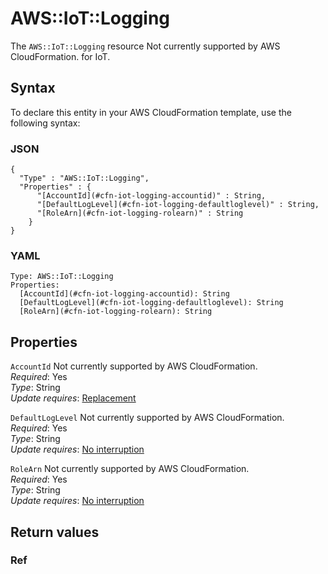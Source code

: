 # AWS::IoT::Logging<a name="aws-resource-iot-logging"></a>

<a name="aws-resource-iot-logging-description"></a>The `AWS::IoT::Logging` resource Not currently supported by AWS CloudFormation\. for IoT\.

## Syntax<a name="aws-resource-iot-logging-syntax"></a>

To declare this entity in your AWS CloudFormation template, use the following syntax:

### JSON<a name="aws-resource-iot-logging-syntax.json"></a>

```
{
  "Type" : "AWS::IoT::Logging",
  "Properties" : {
      "[AccountId](#cfn-iot-logging-accountid)" : String,
      "[DefaultLogLevel](#cfn-iot-logging-defaultloglevel)" : String,
      "[RoleArn](#cfn-iot-logging-rolearn)" : String
    }
}
```

### YAML<a name="aws-resource-iot-logging-syntax.yaml"></a>

```
Type: AWS::IoT::Logging
Properties: 
  [AccountId](#cfn-iot-logging-accountid): String
  [DefaultLogLevel](#cfn-iot-logging-defaultloglevel): String
  [RoleArn](#cfn-iot-logging-rolearn): String
```

## Properties<a name="aws-resource-iot-logging-properties"></a>

`AccountId`  <a name="cfn-iot-logging-accountid"></a>
Not currently supported by AWS CloudFormation\.  
*Required*: Yes  
*Type*: String  
*Update requires*: [Replacement](https://docs.aws.amazon.com/AWSCloudFormation/latest/UserGuide/using-cfn-updating-stacks-update-behaviors.html#update-replacement)

`DefaultLogLevel`  <a name="cfn-iot-logging-defaultloglevel"></a>
Not currently supported by AWS CloudFormation\.  
*Required*: Yes  
*Type*: String  
*Update requires*: [No interruption](https://docs.aws.amazon.com/AWSCloudFormation/latest/UserGuide/using-cfn-updating-stacks-update-behaviors.html#update-no-interrupt)

`RoleArn`  <a name="cfn-iot-logging-rolearn"></a>
Not currently supported by AWS CloudFormation\.  
*Required*: Yes  
*Type*: String  
*Update requires*: [No interruption](https://docs.aws.amazon.com/AWSCloudFormation/latest/UserGuide/using-cfn-updating-stacks-update-behaviors.html#update-no-interrupt)

## Return values<a name="aws-resource-iot-logging-return-values"></a>

### Ref<a name="aws-resource-iot-logging-return-values-ref"></a>